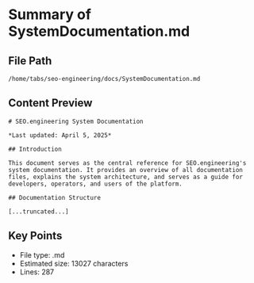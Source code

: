 # Summary of SystemDocumentation.md
  
## File Path
`/home/tabs/seo-engineering/docs/SystemDocumentation.md`

## Content Preview
```
# SEO.engineering System Documentation

*Last updated: April 5, 2025*

## Introduction

This document serves as the central reference for SEO.engineering's system documentation. It provides an overview of all documentation files, explains the system architecture, and serves as a guide for developers, operators, and users of the platform.

## Documentation Structure

[...truncated...]
```

## Key Points
- File type: .md
- Estimated size: 13027 characters
- Lines: 287
